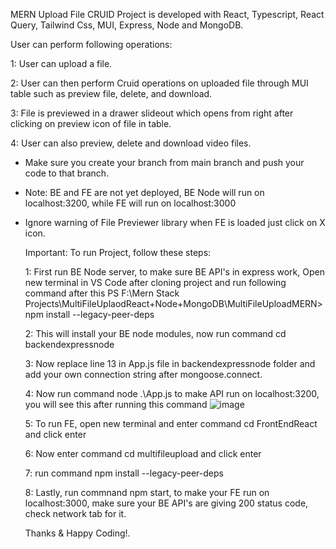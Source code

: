 MERN Upload File CRUID Project is developed with React, Typescript, React Query, Tailwind Css, MUI, Express, Node and MongoDB.

User can perform following operations: 

1: User can upload a file.

2: User can then perform Cruid operations on uploaded file through MUI table such as preview file, delete, and download.

3: File is previewed in a drawer slideout which opens from right after clicking on preview icon of file in table.

4: User can also preview, delete and download video files.

- Make sure you create your branch from main branch and push your code to that branch.
- Note: BE and FE are not yet deployed, BE Node will run on localhost:3200, while FE will run on localhost:3000
- Ignore warning of File Previewer library when FE is loaded just click on X icon.

  Important: To run Project, follow these steps:

  1: First run BE Node server, to make sure BE API's in express work, Open new terminal in VS Code after cloning project and run following command after this PS F:\Mern Stack Projects\MultiFileUplaodReact+Node+MongoDB\MultiFileUploadMERN> npm install --legacy-peer-deps
  
  2: This will install your BE node modules, now run command cd backendexpressnode
  
  3: Now replace line 13 in App.js file in backendexpressnode folder and add your own connection string after mongoose.connect.
  
  4: Now run command node .\App.js to make API run on localhost:3200, you will see this after running this command ![image](https://github.com/Moeexpro/MERNUploadFileCRUID/assets/45965772/f4e1d89f-5fed-4cdf-acf1-253076d1e447)

  
  5: To run FE, open new terminal and enter command cd FrontEndReact and click enter
  
  6: Now enter command cd multifileupload and click enter
  
  7: run command npm install --legacy-peer-deps
  
  8: Lastly, run commnand npm start, to make your FE run on localhost:3000, make sure your BE API's are giving 200 status code, check network tab for it.
  


  Thanks & Happy Coding!.
